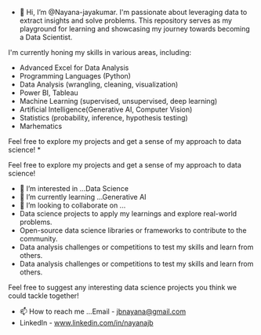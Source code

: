 - 👋 Hi, I’m @Nayana-jayakumar. I'm passionate about leveraging data to extract insights and solve problems. This repository serves as my playground for learning and showcasing my journey towards becoming a Data Scientist.

I'm currently honing my skills in various areas, including:

* Advanced Excel for Data Analysis
* Programming Languages (Python)
* Data Analysis (wrangling, cleaning, visualization)
* Power BI, Tableau
* Machine Learning (supervised, unsupervised, deep learning)
* Artificial Intelligence(Generative AI, Computer Vision)
* Statistics (probability, inference, hypothesis testing)
* Marhematics

Feel free to explore my projects and get a sense of my approach to data science!
* 

Feel free to explore my projects and get a sense of my approach to data science!
- 👀 I’m interested in ...Data Science
- 🌱 I’m currently learning ...Generative AI
- 💞️ I’m looking to collaborate on ...
- Data science projects to apply my learnings and explore real-world problems.
- Open-source data science libraries or frameworks to contribute to the community.
- Data analysis challenges or competitions to test my skills and learn from others.
- Data analysis challenges or competitions to test my skills and learn from others.
  
  
Feel free to suggest any interesting data science projects you think we could tackle together!
- 📫 How to reach me ...Email - jbnayana@gmail.com
- LinkedIn - www.linkedin.com/in/nayanajb


<!---
Nayana-jayakumar/Nayana-jayakumar is a ✨ special ✨ repository because its `README.md` (this file) appears on your GitHub profile.
You can click the Preview link to take a look at your changes.
--->
